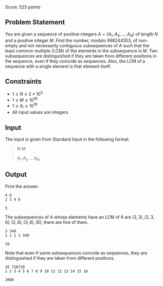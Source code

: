 Score: $525$ points

## Problem Statement

You are given a sequence of positive integers $A=(A_1,A_2,\dots,A_N)$ of length $N$ and a positive integer $M$. Find the number, modulo $998244353$, of non-empty and not necessarily contiguous subsequences of $A$ such that the least common multiple (LCM) of the elements in the subsequence is $M$. Two subsequences are distinguished if they are taken from different positions in the sequence, even if they coincide as sequences. Also, the LCM of a sequence with a single element is that element itself.

## Constraints

- $1 \leq N \leq 2 \times 10^5$
- $1 \leq M \leq 10^{16}$
- $1 \leq A_i \leq 10^{16}$
- All input values are integers.

## Input

The input is given from Standard Input in the following format:

> $N$ $M$
> 
> $A_1$ $A_2$ $\ldots$ $A_N$

## Output

Print the answer.

```input1
4 6
2 3 4 6
```

```output1
5
```

The subsequences of $A$ whose elements have an LCM of $6$ are $(2,3),(2,3,6),(2,6),(3,6),(6)$; there are five of them.

```input2
5 349
1 1 1 1 349
```

```output2
16
```

Note that even if some subsequences coincide as sequences, they are distinguished if they are taken from different positions.

```input3
16 720720
1 2 3 4 5 6 7 8 9 10 11 12 13 14 15 16
```

```output3
2688
```